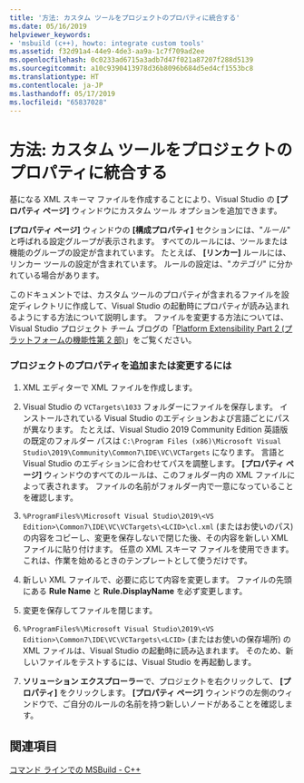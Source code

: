 ```yaml
---
title: '方法: カスタム ツールをプロジェクトのプロパティに統合する'
ms.date: 05/16/2019
helpviewer_keywords:
- 'msbuild (c++), howto: integrate custom tools'
ms.assetid: f32d91a4-44e9-4de3-aa9a-1c7f709ad2ee
ms.openlocfilehash: 0c0233ad6715a3adb7d47f021a87207f288d5139
ms.sourcegitcommit: a10c9390413978d36b8096b684d5ed4cf1553bc8
ms.translationtype: HT
ms.contentlocale: ja-JP
ms.lasthandoff: 05/17/2019
ms.locfileid: "65837028"
---
```

# <a name="how-to-integrate-custom-tools-into-the-project-properties"></a>方法: カスタム ツールをプロジェクトのプロパティに統合する

基になる XML スキーマ ファイルを作成することにより、Visual Studio の **[プロパティ ページ]** ウィンドウにカスタム ツール オプションを追加できます。

**[プロパティ ページ]** ウィンドウの **[構成プロパティ]** セクションには、"*ルール*" と呼ばれる設定グループが表示されます。 すべてのルールには、ツールまたは機能のグループの設定が含まれています。 たとえば、 **[リンカー]** ルールには、リンカー ツールの設定が含まれています。 ルールの設定は、"*カテゴリ*" に分かれている場合があります。

このドキュメントでは、カスタム ツールのプロパティが含まれるファイルを設定ディレクトリに作成して、Visual Studio の起動時にプロパティが読み込まれるようにする方法について説明します。 ファイルを変更する方法については、Visual Studio プロジェクト チーム ブログの「[Platform Extensibility Part 2 (プラットフォームの機能性第 2 部)](https://blogs.msdn.microsoft.com/vsproject/2009/06/18/platform-extensibility-part-2/)」をご覧ください。

### <a name="to-add-or-change-project-properties"></a>プロジェクトのプロパティを追加または変更するには

1. XML エディターで XML ファイルを作成します。

1. Visual Studio の `VCTargets\1033` フォルダーにファイルを保存します。 インストールされている Visual Studio のエディションおよび言語ごとにパスが異なります。 たとえば、Visual Studio 2019 Community Edition 英語版の既定のフォルダー パスは `C:\Program Files (x86)\Microsoft Visual Studio\2019\Community\Common7\IDE\VC\VCTargets` になります。 言語と Visual Studio のエディションに合わせてパスを調整します。 **[プロパティ ページ]** ウィンドウのすべてのルールは、このフォルダー内の XML ファイルによって表されます。 ファイルの名前がフォルダー内で一意になっていることを確認します。

1. `%ProgramFiles%\Microsoft Visual Studio\2019\<VS Edition>\Common7\IDE\VC\VCTargets\<LCID>\cl.xml` (またはお使いのパス) の内容をコピーし、変更を保存しないで閉じた後、その内容を新しい XML ファイルに貼り付けます。 任意の XML スキーマ ファイルを使用できます。これは、作業を始めるときのテンプレートとして使うだけです。

1. 新しい XML ファイルで、必要に応じて内容を変更します。 ファイルの先頭にある **Rule Name** と **Rule.DisplayName** を必ず変更します。

1. 変更を保存してファイルを閉じます。

1. `%ProgramFiles%\Microsoft Visual Studio\2019\<VS Edition>\Common7\IDE\VC\VCTargets\<LCID>` (またはお使いの保存場所) の XML ファイルは、Visual Studio の起動時に読み込まれます。 そのため、新しいファイルをテストするには、Visual Studio を再起動します。

1. **ソリューション エクスプローラー**で、プロジェクトを右クリックして、 **[プロパティ]** をクリックします。 **[プロパティ ページ]** ウィンドウの左側のウィンドウで、ご自分のルールの名前を持つ新しいノードがあることを確認します。

## <a name="see-also"></a>関連項目

[コマンド ラインでの MSBuild - C++](msbuild-visual-cpp.md)
